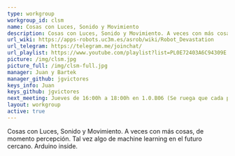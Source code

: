 ```yaml
---
type: workgroup
workgroup_id: clsm
name: Cosas con Luces, Sonido y Movimiento
description: Cosas con Luces, Sonido y Movimiento. A veces con más cosas, de momento percepción. Tal vez algo de machine learning en el futuro cercano. -> Arduino inside.
url_wiki: https://apps-robots.uc3m.es/asrob/wiki/Robot_Devastation
url_telegram: https://telegram.me/joinchat/
url_playlist: https://www.youtube.com/playlist?list=PL0E72403A6C94309E
picture: /img/clsm.jpg
picture_full: /img/clsm-full.jpg
manager: Juan y Bartek
manager_github: jgvictores
keys_info: Juan
keys_github: jgvictores
next_meeting: Jueves de 16:00h a 18:00h en 1.0.B06 (Se ruega que cada participante traiga su portátil o equipo!)
layout: workgroup
active: true
---
```


Cosas con Luces, Sonido y Movimiento. A veces con más cosas, de momento percepción. Tal vez algo de machine learning en el futuro cercano. Arduino inside.

